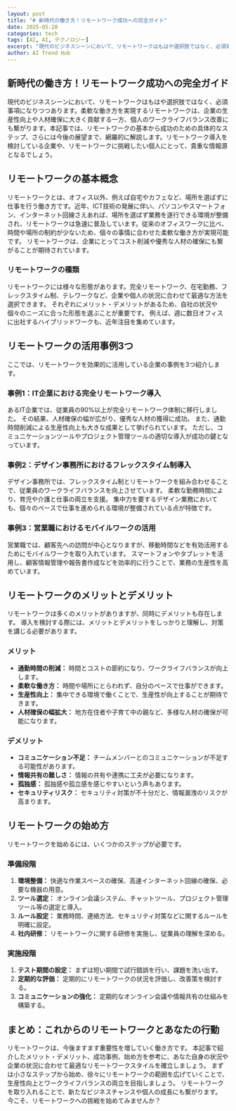 ```yaml
---
layout: post
title: "# 新時代の働き方！リモートワーク成功への完全ガイド"
date: 2025-05-28
categories: tech
tags: [AI, AI, テクノロジー]
excerpt: "現代のビジネスシーンにおいて、リモートワークはもはや選択肢ではなく、必須事項になりつつあります。柔軟な働き方を実現するリモートワークは、企業の生産性向上や人材確保に大きく貢献する一方、個人のワークライフバランス改善にも繋がります。本記事では、リモートワークの基本から成功のための具体的なステップ、..."
author: AI Trend Hub
---
```


## 新時代の働き方！リモートワーク成功への完全ガイド

現代のビジネスシーンにおいて、リモートワークはもはや選択肢ではなく、必須事項になりつつあります。柔軟な働き方を実現するリモートワークは、企業の生産性向上や人材確保に大きく貢献する一方、個人のワークライフバランス改善にも繋がります。本記事では、リモートワークの基本から成功のための具体的なステップ、さらには今後の展望まで、網羅的に解説します。リモートワーク導入を検討している企業や、リモートワークに挑戦したい個人にとって、貴重な情報源となるでしょう。


## リモートワークの基本概念

リモートワークとは、オフィス以外、例えば自宅やカフェなど、場所を選ばずに仕事を行う働き方です。近年、ICT技術の発展に伴い、パソコンやスマートフォン、インターネット回線さえあれば、場所を選ばず業務を遂行できる環境が整備され、リモートワークは急速に普及しています。従来のオフィスワークに比べ、時間や場所の制約が少ないため、個々の事情に合わせた柔軟な働き方が実現可能です。  リモートワークは、企業にとってコスト削減や優秀な人材の確保にも繋がることが期待されています。


### リモートワークの種類

リモートワークには様々な形態があります。完全リモートワーク、在宅勤務、フレックスタイム制、テレワークなど、企業や個人の状況に合わせて最適な方法を選択できます。  それぞれにメリット・デメリットがあるため、自社の状況や個々のニーズに合った形態を選ぶことが重要です。  例えば、週に数日オフィスに出社するハイブリッドワークも、近年注目を集めています。


## リモートワークの活用事例3つ

ここでは、リモートワークを効果的に活用している企業の事例を3つ紹介します。

### 事例1：IT企業における完全リモートワーク導入

あるIT企業では、従業員の90%以上が完全リモートワーク体制に移行しました。  その結果、人材確保の幅が広がり、優秀な人材の獲得に成功。  また、通勤時間削減による生産性向上も大きな成果として挙げられています。  ただし、コミュニケーションツールやプロジェクト管理ツールの適切な導入が成功の鍵となっています。

### 事例2：デザイン事務所におけるフレックスタイム制導入

デザイン事務所では、フレックスタイム制とリモートワークを組み合わせることで、従業員のワークライフバランスを向上させています。  柔軟な勤務時間により、育児や介護と仕事の両立を支援。  集中力を要するデザイン業務においても、個々のペースで仕事を進められる環境が整備されている点が特徴です。

### 事例3：営業職におけるモバイルワークの活用

営業職では、顧客先への訪問が中心となりますが、移動時間などを有効活用するためにモバイルワークを取り入れています。  スマートフォンやタブレットを活用し、顧客情報管理や報告書作成などを効率的に行うことで、業務の生産性を高めています。


## リモートワークのメリットとデメリット

リモートワークは多くのメリットがありますが、同時にデメリットも存在します。  導入を検討する際には、メリットとデメリットをしっかりと理解し、対策を講じる必要があります。

### メリット

* **通勤時間の削減：** 時間とコストの節約になり、ワークライフバランスが向上します。
* **柔軟な働き方：** 時間や場所にとらわれず、自分のペースで仕事ができます。
* **生産性向上：** 集中できる環境で働くことで、生産性が向上することが期待できます。
* **人材確保の幅拡大：** 地方在住者や子育て中の親など、多様な人材の確保が可能になります。


### デメリット

* **コミュニケーション不足：** チームメンバーとのコミュニケーションが不足する可能性があります。
* **情報共有の難しさ：** 情報の共有や連携に工夫が必要になります。
* **孤独感：** 孤独感や孤立感を感じやすいという声もあります。
* **セキュリティリスク：** セキュリティ対策が不十分だと、情報漏洩のリスクが高まります。


## リモートワークの始め方

リモートワークを始めるには、いくつかのステップが必要です。

### 準備段階

1. **環境整備：** 快適な作業スペースの確保、高速インターネット回線の確保、必要な機器の用意。
2. **ツール選定：** オンライン会議システム、チャットツール、プロジェクト管理ツール等の選定と導入。
3. **ルール設定：** 業務時間、連絡方法、セキュリティ対策などに関するルールを明確に設定。
4. **社内研修：** リモートワークに関する研修を実施し、従業員の理解を深める。


### 実施段階

1. **テスト期間の設定：** まずは短い期間で試行錯誤を行い、課題を洗い出す。
2. **定期的な評価：** 定期的にリモートワークの状況を評価し、改善策を検討する。
3. **コミュニケーションの強化：** 定期的なオンライン会議や情報共有の仕組みを構築する。


## まとめ：これからのリモートワークとあなたの行動

リモートワークは、今後ますます重要性を増していく働き方です。  本記事で紹介したメリット・デメリット、成功事例、始め方を参考に、あなた自身の状況や企業の状況に合わせて最適なリモートワークスタイルを確立しましょう。  まずは小さなステップから始め、徐々にリモートワークの範囲を広げていくことで、生産性向上とワークライフバランスの両立を目指しましょう。  リモートワークを取り入れることで、新たなビジネスチャンスや個人の成長にも繋がります。  今こそ、リモートワークへの挑戦を始めてみませんか？
